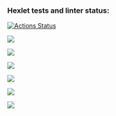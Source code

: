 ### Hexlet tests and linter status:
[![Actions Status](https://github.com/Dr4gonet/php-project-45/workflows/hexlet-check/badge.svg)](https://github.com/Dr4gonet/php-project-45/actions)

<a href="https://codeclimate.com/github/Dr4gonet/php-project-45/maintainability"><img src="https://api.codeclimate.com/v1/badges/727b0353766fc1bbee53/maintainability" /></a>



<a href="https://asciinema.org/a/8YOO7wYnxZK98Oem6dzHsfCv0" target="_blank"><img src="https://asciinema.org/a/8YOO7wYnxZK98Oem6dzHsfCv0.svg" /></a>

<a href="https://asciinema.org/a/94OFaIgegJPUIYfcTmZ9k3VKs" target="_blank"><img src="https://asciinema.org/a/94OFaIgegJPUIYfcTmZ9k3VKs.svg" /></a>

<a href="https://asciinema.org/a/nbOAiB1KX6gaEHniRTm2jW3Mo" target="_blank"><img src="https://asciinema.org/a/nbOAiB1KX6gaEHniRTm2jW3Mo.svg" /></a>

<a href="https://asciinema.org/a/WREkaU4xv34fQRaHx0FxlCW1C" target="_blank"><img src="https://asciinema.org/a/WREkaU4xv34fQRaHx0FxlCW1C.svg" /></a>

<a href="https://asciinema.org/a/Nw4YWLaSclxbiIFzz6HAgJPcI" target="_blank"><img src="https://asciinema.org/a/Nw4YWLaSclxbiIFzz6HAgJPcI.svg" /></a>